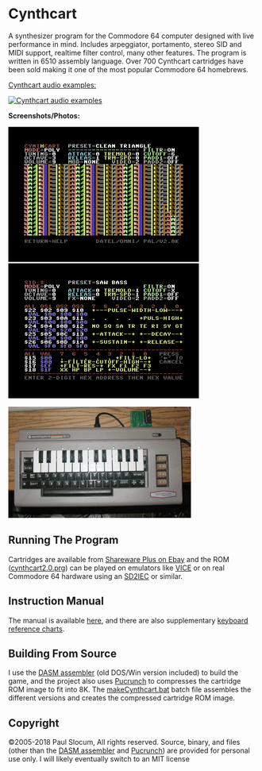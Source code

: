# Cynthcart

A synthesizer program for the Commodore 64 computer designed with live performance in mind. Includes arpeggiator, portamento, stereo SID and MIDI support, realtime filter control, many other features.  The program is written in 6510 assembly language.  Over 700 Cynthcart cartridges have been sold making it one of the most popular Commodore 64 homebrews.

[Cynthcart audio examples:](http://www.qotile.net/files/cynthcart_demo.mp3)

[![Cynthcart audio examples](images/other/mp3playerImage.png)](http://www.qotile.net/files/cynthcart_demo.mp3)

__Screenshots/Photos:__

![Cynthcart screenshot](images/cynth_screenshot_main.png) ![Cynthcart SID editor screenshot](images/cynth_screenshot_sidedit.png)

![Cynthcart with keyboard overlay](images/photos/cynthOverlayKeyboard.jpg)

## Running The Program

Cartridges are available from [Shareware Plus on Ebay](https://www.ebay.com/usr/tim685?_trksid=p2047675.l2559) and the ROM ([cynthcart2.0.prg](bin/version2.0.0_RELEASE/cynthcart2.0.prg)) can be played on emulators like [VICE](http://vice-emu.sourceforge.net/) or on real Commodore 64 hardware using an [SD2IEC](https://www.c64-wiki.com/wiki/SD2IEC) or similar.


## Instruction Manual

The manual is available [here](manual/cynthcart2.0.1.pdf), and there are also supplementary [keyboard reference charts](manual/keyboardReferenceCharts). 


## Building From Source

I use the [DASM assembler](http://dasm-dillon.sourceforge.net/) (old DOS/Win version included) to build the game, and the project also uses [Pucrunch](https://github.com/mist64/pucrunch) to compresses the cartridge ROM image to fit into 8K.  The [makeCynthcart.bat](makeCynthcart.bat) batch file assembles the different versions and creates the compressed cartridge ROM image.


## Copyright

©2005-2018 Paul Slocum, All rights reserved.  Source, binary, and files (other than the [DASM assembler](http://dasm-dillon.sourceforge.net/) and [Pucrunch](https://github.com/mist64/pucrunch)) are provided for personal use only.  I will likely eventually switch to an MIT license
